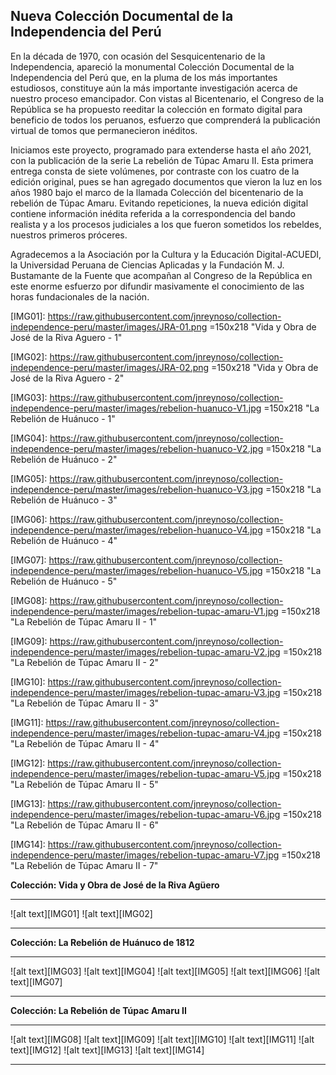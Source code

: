 ## Nueva Colección Documental de la Independencia del Perú

En la década de 1970, con ocasión del Sesquicentenario de la Independencia, apareció la monumental Colección Documental de la Independencia del Perú que, en la pluma de los más importantes estudiosos, constituye aún la más importante investigación acerca de nuestro proceso emancipador. Con vistas al Bicentenario, el Congreso de la República se ha propuesto reeditar la colección en formato digital para beneficio de todos los peruanos, esfuerzo que comprenderá la publicación virtual de tomos que permanecieron inéditos.

Iniciamos este proyecto, programado para extenderse hasta el año 2021, con la publicación de la serie La rebelión de Túpac Amaru II. Esta primera entrega consta de siete volúmenes, por contraste con los cuatro de la edición original, pues se han agregado documentos que vieron la luz en los años 1980 bajo el marco de la llamada Colección del bicentenario de la rebelión de Túpac Amaru. Evitando repeticiones, la nueva edición digital contiene información inédita referida a la correspondencia del bando realista y a los procesos judiciales a los que fueron sometidos los rebeldes, nuestros primeros próceres.

Agradecemos a la Asociación por la Cultura y la Educación Digital-ACUEDI, la Universidad Peruana de Ciencias Aplicadas y la Fundación M. J. Bustamante de la Fuente que acompañan al Congreso de la República en este enorme esfuerzo por difundir masivamente el conocimiento de las horas fundacionales de la nación.

[IMG01]: https://raw.githubusercontent.com/jnreynoso/collection-independence-peru/master/images/JRA-01.png =150x218 "Vida y Obra de José de la Riva Aguero - 1"

[IMG02]: https://raw.githubusercontent.com/jnreynoso/collection-independence-peru/master/images/JRA-02.png =150x218 "Vida y Obra de José de la Riva Aguero - 2"

[IMG03]: https://raw.githubusercontent.com/jnreynoso/collection-independence-peru/master/images/rebelion-huanuco-V1.jpg =150x218 "La Rebelión de Huánuco - 1"

[IMG04]: https://raw.githubusercontent.com/jnreynoso/collection-independence-peru/master/images/rebelion-huanuco-V2.jpg =150x218 "La Rebelión de Huánuco - 2"

[IMG05]: https://raw.githubusercontent.com/jnreynoso/collection-independence-peru/master/images/rebelion-huanuco-V3.jpg =150x218 "La Rebelión de Huánuco - 3"

[IMG06]: https://raw.githubusercontent.com/jnreynoso/collection-independence-peru/master/images/rebelion-huanuco-V4.jpg =150x218 "La Rebelión de Huánuco - 4"

[IMG07]: https://raw.githubusercontent.com/jnreynoso/collection-independence-peru/master/images/rebelion-huanuco-V5.jpg =150x218 "La Rebelión de Huánuco - 5"

[IMG08]: https://raw.githubusercontent.com/jnreynoso/collection-independence-peru/master/images/rebelion-tupac-amaru-V1.jpg =150x218 "La Rebelión de Túpac Amaru II - 1"

[IMG09]: https://raw.githubusercontent.com/jnreynoso/collection-independence-peru/master/images/rebelion-tupac-amaru-V2.jpg =150x218 "La Rebelión de Túpac Amaru II - 2"

[IMG10]: https://raw.githubusercontent.com/jnreynoso/collection-independence-peru/master/images/rebelion-tupac-amaru-V3.jpg =150x218 "La Rebelión de Túpac Amaru II - 3"

[IMG11]: https://raw.githubusercontent.com/jnreynoso/collection-independence-peru/master/images/rebelion-tupac-amaru-V4.jpg =150x218 "La Rebelión de Túpac Amaru II - 4"

[IMG12]: https://raw.githubusercontent.com/jnreynoso/collection-independence-peru/master/images/rebelion-tupac-amaru-V5.jpg =150x218 "La Rebelión de Túpac Amaru II - 5"

[IMG13]: https://raw.githubusercontent.com/jnreynoso/collection-independence-peru/master/images/rebelion-tupac-amaru-V6.jpg =150x218 "La Rebelión de Túpac Amaru II - 6"

[IMG14]: https://raw.githubusercontent.com/jnreynoso/collection-independence-peru/master/images/rebelion-tupac-amaru-V7.jpg =150x218 "La Rebelión de Túpac Amaru II - 7"


**Colección: Vida y Obra de José de la Riva Agüero** <br/>
***
![alt text][IMG01]
![alt text][IMG02]
***

**Colección: La Rebelión de Huánuco de 1812**
***
![alt text][IMG03]
![alt text][IMG04]
![alt text][IMG05]
![alt text][IMG06]
![alt text][IMG07]
***

**Colección: La Rebelión de Túpac Amaru II**
***
![alt text][IMG08]
![alt text][IMG09]
![alt text][IMG10]
![alt text][IMG11]
![alt text][IMG12]
![alt text][IMG13]
![alt text][IMG14]
***
